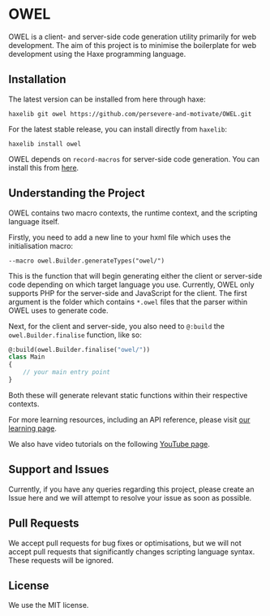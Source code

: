 # OWEL
OWEL is a client- and server-side code generation utility primarily for web development. The aim of this project is to minimise the boilerplate for web development using the Haxe programming language.

## Installation
The latest version can be installed from here through haxe:

`haxelib git owel https://github.com/persevere-and-motivate/OWEL.git`

For the latest stable release, you can install directly from `haxelib`:

`haxelib install owel`

OWEL depends on `record-macros` for server-side code generation. You can install this from [here](https://github.com/HaxeFoundation/record-macros).

## Understanding the Project
OWEL contains two macro contexts, the runtime context, and the scripting language itself.

Firstly, you need to add a new line to your hxml file which uses the initialisation macro:

`--macro owel.Builder.generateTypes("owel/")`

This is the function that will begin generating either the client or server-side code depending on which target language you use. Currently, OWEL only supports PHP for the server-side and JavaScript for the client. The first argument is the folder which contains `*.owel` files that the parser within OWEL uses to generate code.

Next, for the client and server-side, you also need to `@:build` the `owel.Builder.finalise` function, like so:

```haxe
@:build(owel.Builder.finalise("owel/"))
class Main
{
    // your main entry point
}
```

Both these will generate relevant static functions within their respective contexts.

For more learning resources, including an API reference, please visit [our learning page](https://www.owelscript.co.uk/learn/).

We also have video tutorials on the following [YouTube page](https://www.youtube.com/).

## Support and Issues
Currently, if you have any queries regarding this project, please create an Issue here and we will attempt to resolve your issue as soon as possible.

## Pull Requests
We accept pull requests for bug fixes or optimisations, but we will not accept pull requests that significantly changes scripting language syntax. These requests will be ignored.

## License
We use the MIT license.